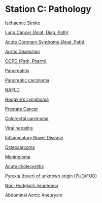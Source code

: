 # Station C: Pathology

[Ischaemic Stroke](Station%20C%20Pathology%201300acf2446a81d38bd4ce0d56ba2ddc/Ischaemic%20Stroke%201300acf2446a81a8882dd2faab5b00b2.md)

[Lung Cancer (Anat, Diag, Path)](Station%20C%20Pathology%201300acf2446a81d38bd4ce0d56ba2ddc/Lung%20Cancer%20(Anat,%20Diag,%20Path)%201300acf2446a81888acfcc2aa419c479.md)

[Acute Coronary Syndrome (Anat, Path)](Station%20C%20Pathology%201300acf2446a81d38bd4ce0d56ba2ddc/Acute%20Coronary%20Syndrome%20(Anat,%20Path)%201300acf2446a81a3b16adc777e5b6599.md)

[Aortic Dissection ](Station%20C%20Pathology%201300acf2446a81d38bd4ce0d56ba2ddc/Aortic%20Dissection%201300acf2446a819a8852e2f022af5c6d.md)

[COPD (Path, Pharm)](Station%20C%20Pathology%201300acf2446a81d38bd4ce0d56ba2ddc/COPD%20(Path,%20Pharm)%201300acf2446a8192942ce1ac7b477846.md)

[Pancreatitis](Station%20C%20Pathology%201300acf2446a81d38bd4ce0d56ba2ddc/Pancreatitis%201300acf2446a81fc9b12f11066ffda0b.md)

[Pancreatic carcinoma ](Station%20C%20Pathology%201300acf2446a81d38bd4ce0d56ba2ddc/Pancreatic%20carcinoma%201300acf2446a813a9e5fd8203dbe629d.md)

[NAFLD ](Station%20C%20Pathology%201300acf2446a81d38bd4ce0d56ba2ddc/NAFLD%201300acf2446a810fa527dcb9ffa2d2c7.md)

[Hodgkin’s Lymphoma ](Station%20C%20Pathology%201300acf2446a81d38bd4ce0d56ba2ddc/Hodgkin%E2%80%99s%20Lymphoma%201300acf2446a8108aca2dd77f0352934.md)

[Prostate Cancer](Station%20C%20Pathology%201300acf2446a81d38bd4ce0d56ba2ddc/Prostate%20Cancer%201300acf2446a81dfa514eab25933cbc6.md)

[Colorectal carcinoma](Station%20C%20Pathology%201300acf2446a81d38bd4ce0d56ba2ddc/Colorectal%20carcinoma%201300acf2446a813da005c2fc47454b83.md)

[Viral hepatitis](Station%20C%20Pathology%201300acf2446a81d38bd4ce0d56ba2ddc/Viral%20hepatitis%201300acf2446a81f9bb0ae0b12c7bd464.md)

[Inflammatory Bowel Disease](Station%20C%20Pathology%201300acf2446a81d38bd4ce0d56ba2ddc/Inflammatory%20Bowel%20Disease%201300acf2446a81d3bc82ed63f19c213d.md)

[Osteosarcoma](Station%20C%20Pathology%201300acf2446a81d38bd4ce0d56ba2ddc/Osteosarcoma%201300acf2446a81c18b62c78128610048.md)

[Meningioma](Station%20C%20Pathology%201300acf2446a81d38bd4ce0d56ba2ddc/Meningioma%201300acf2446a812d9a67fc74c4091ff6.md)

[Acute cholecystitis](Station%20C%20Pathology%201300acf2446a81d38bd4ce0d56ba2ddc/Acute%20cholecystitis%201300acf2446a81ca97aeecb3f3dac73b.md)

[Pyrexia (fever) of unknown origin (PUO/FUO)](Station%20C%20Pathology%201300acf2446a81d38bd4ce0d56ba2ddc/Pyrexia%20(fever)%20of%20unknown%20origin%20(PUO%20FUO)%201300acf2446a819fa6e2f4fb1f6cc1c7.md)

[Non-Hodgkin’s lymphoma](Station%20C%20Pathology%201300acf2446a81d38bd4ce0d56ba2ddc/Non-Hodgkin%E2%80%99s%20lymphoma%201300acf2446a8135bb31c9e6d1e8e160.md)

Abdominal Aortic Aneurysm:
